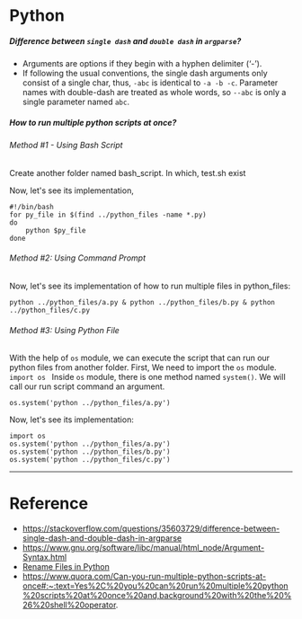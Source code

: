 # Python

##### Difference between `single dash` and `double dash` in `argparse`?
- Arguments are options if they begin with a hyphen delimiter (‘-’).
- If following the usual conventions, the single dash arguments only consist of a single char, thus, `-abc` is identical to `-a -b -c`. Parameter names with double-dash are treated as whole words, so `--abc` is only a single parameter named `abc`.

##### How to run multiple python scripts at once?
###### Method #1 - Using Bash Script
Create another folder named bash_script. In which, test.sh exist

Now, let's see its implementation,
```
#!/bin/bash 
for py_file in $(find ../python_files -name *.py) 
do 
    python $py_file 
done 
```

###### Method #2: Using Command Prompt
Now, let's see its implementation of how to run multiple files in python_files:
```
python ../python_files/a.py & python ../python_files/b.py & python ../python_files/c.py 
```


###### Method #3: Using Python File
With the help of `os` module, we can execute the script that can run our python files from another folder. First, We need to import the `os` module.
`
import os 
`
Inside `os` module, there is one method named `system()`. We will call our run script command an argument.
```
os.system('python ../python_files/a.py') 
```
Now, let's see its implementation:
```
import os   
os.system('python ../python_files/a.py') 
os.system('python ../python_files/b.py') 
os.system('python ../python_files/c.py') 
```

---

# Reference
- https://stackoverflow.com/questions/35603729/difference-between-single-dash-and-double-dash-in-argparse
- https://www.gnu.org/software/libc/manual/html_node/Argument-Syntax.html
- [Rename Files in Python](https://pynative.com/python-rename-file/#h-renaming-only-a-list-of-files-in-a-folder)
- https://www.quora.com/Can-you-run-multiple-python-scripts-at-once#:~:text=Yes%2C%20you%20can%20run%20multiple%20python%20scripts%20at%20once%20and,background%20with%20the%20%26%20shell%20operator.
